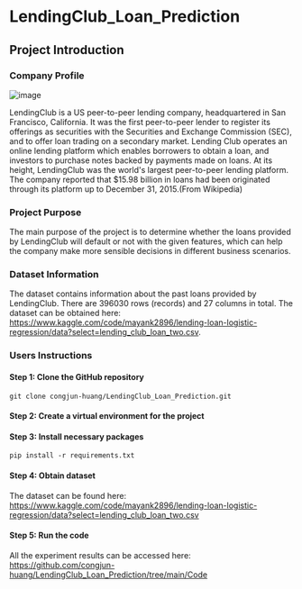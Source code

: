 # LendingClub_Loan_Prediction
## Project Introduction
### Company Profile
![image](https://user-images.githubusercontent.com/97312018/184991173-ae96bf7f-f3d8-4d25-9c21-1e57e6d9362a.png)

LendingClub is a US peer-to-peer lending company, headquartered in San Francisco, California. It was the first peer-to-peer lender to register its offerings as securities with the Securities and Exchange Commission (SEC), and to offer loan trading on a secondary market. Lending Club operates an online lending platform which enables borrowers to obtain a loan, and investors to purchase notes backed by payments made on loans. At its height, LendingClub was the world's largest peer-to-peer lending platform. The company reported that $15.98 billion in loans had been originated through its platform up to December 31, 2015.(From Wikipedia)
### Project Purpose
The main purpose of the project is to determine whether the loans provided by LendingClub will default or not with the given features, which can help the company make more sensible decisions in different business scenarios.
### Dataset Information
The dataset contains information about the past loans provided by LendingClub. There are 396030 rows (records) and 27 columns in total. The dataset can be obtained here: https://www.kaggle.com/code/mayank2896/lending-loan-logistic-regression/data?select=lending_club_loan_two.csv.
### Users Instructions
#### Step 1: Clone the GitHub repository
`git clone congjun-huang/LendingClub_Loan_Prediction.git`   

#### Step 2: Create a virtual environment for the project 

#### Step 3: Install necessary packages
`pip install -r requirements.txt`

#### Step 4: Obtain dataset
The dataset can be found here:  
https://www.kaggle.com/code/mayank2896/lending-loan-logistic-regression/data?select=lending_club_loan_two.csv
   
#### Step 5: Run the code
All the experiment results can be accessed here:
https://github.com/congjun-huang/LendingClub_Loan_Prediction/tree/main/Code
